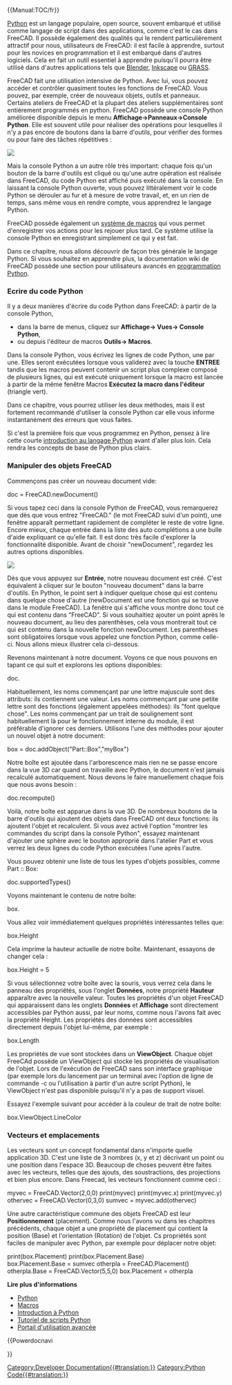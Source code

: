  


{{Manual:TOC/fr}}

[Python](https://fr.wikipedia.org/wiki/Python_(langage)) est un langage populaire, open source, souvent embarqué et utilisé comme langage de script dans des applications, comme c\'est le cas dans FreeCAD. Il possède également des qualités qui le rendent particulièrement attractif pour nous, utilisateurs de FreeCAD: il est facile à apprendre, surtout pour les novices en programmation et il est embarqué dans d\'autres logiciels. Cela en fait un outil essentiel à apprendre puisqu\'il pourra être utilisé dans d\'autres applications tels que [Blender](http://www.blender.org), [Inkscape](http://www.inkscape.org) ou [GRASS](http://grass.osgeo.org/).

FreeCAD fait une utilisation intensive de Python. Avec lui, vous pouvez accéder et contrôler quasiment toutes les fonctions de FreeCAD. Vous pouvez, par exemple, créer de nouveaux objets, outils et panneaux. Certains ateliers de FreeCAD et la plupart des ateliers supplémentaires sont entièrement programmés en python. FreeCAD possède une console Python améliorée disponible depuis le menu **Affichage-\>Panneaux-\>Console Python**. Elle est souvent utile pour réaliser des opérations pour lesquelles il n\'y a pas encore de boutons dans la barre d\'outils, pour vérifier des formes ou pour faire des tâches répétitives :

![](images/Exercise_python_01.jpg )

Mais la console Python a un autre rôle très important: chaque fois qu\'un bouton de la barre d\'outils est cliqué ou qu\'une autre opération est réalisée dans FreeCAD, du code Python est affiché puis exécuté dans la console. En laissant la console Python ouverte, vous pouvez littéralement voir le code Python se dérouler au fur et à mesure de votre travail, et, en un rien de temps, sans même vous en rendre compte, vous apprendrez le langage Python.

FreeCAD possède également un [système de macros](Macros/fr.md) qui vous permet d'enregistrer vos actions pour les rejouer plus tard. Ce système utilise la console Python en enregistrant simplement ce qui y est fait.

Dans ce chapitre, nous allons découvrir de façon très générale le langage Python. Si vous souhaitez en apprendre plus, la documentation wiki de FreeCAD possède une section pour utilisateurs avancés en [programmation Python](Power_users_hub/fr.md).

### Ecrire du code Python 

Il y a deux manières d\'écrire du code Python dans FreeCAD: à partir de la console Python,

-   dans la barre de menus, cliquez sur **Affichage-\> Vues-\> Console Python**,
-   ou depuis l\'éditeur de macros **Outils-\> Macros**.

Dans la console Python, vous écrivez les lignes de code Python, une par une. Elles seront exécutées lorsque vous validerez avec la touche **ENTREE** tandis que les macros peuvent contenir un script plus complexe composé de plusieurs lignes, qui est exécuté uniquement lorsque la macro est lancée à partir de la même fenêtre Macros **Exécutez la macro dans l'éditeur** (triangle vert).

Dans ce chapitre, vous pourrez utiliser les deux méthodes, mais il est fortement recommandé d\'utiliser la console Python car elle vous informe instantanément des erreurs que vous faites.

Si c\'est la première fois que vous programmez en Python, pensez à lire cette courte [introduction au langage Python](Introduction_to_Python/fr.md) avant d\'aller plus loin. Cela rendra les concepts de base de Python plus clairs.

### Manipuler des objets FreeCAD 

Commençons pas créer un nouveau document vide:

doc = FreeCAD.newDocument()

Si vous tapez ceci dans la console Python de FreeCAD, vous remarquerez que dès que vous entrez \"FreeCAD.\" (le mot FreeCAD suivi d\'un point), une fenêtre apparaît permettant rapidement de compléter le reste de votre ligne. Encore mieux, chaque entrée dans la liste des auto complétions a une bulle d'aide expliquant ce qu\'elle fait. Il est donc très facile d\'explorer la fonctionnalité disponible. Avant de choisir \"newDocument\", regardez les autres options disponibles.

![](images/Exercise_python_02.jpg )

Dès que vous appuyez sur **Entrée**, notre nouveau document est créé. C\'est équivalent à cliquer sur le bouton \"nouveau document\" dans la barre d\'outils. En Python, le point sert à indiquer quelque chose qui est contenu dans quelque chose d\'autre (newDocument est une fonction qui se trouve dans le module FreeCAD). La fenêtre qui s\'affiche vous montre donc tout ce qui est contenu dans \"FreeCAD\". Si vous souhaitiez ajouter un point après le nouveau document, au lieu des parenthèses, cela vous montrerait tout ce qui est contenu dans la nouvelle fonction newDocument. Les parenthèses sont obligatoires lorsque vous appelez une fonction Python, comme celle-ci. Nous allons mieux illustrer cela ci-dessous.

Revenons maintenant à notre document. Voyons ce que nous pouvons en tapant ce qui suit et explorons les options disponibles:

doc.

Habituellement, les noms commençant par une lettre majuscule sont des attributs: ils contiennent une valeur. Les noms commençant par une petite lettre sont des fonctions (également appelées méthodes): ils \"font quelque chose\". Les noms commençant par un trait de soulignement sont habituellement là pour le fonctionnement interne du module, il est préférable d\'ignorer ces derniers. Utilisons l\'une des méthodes pour ajouter un nouvel objet à notre document:

box = doc.addObject("Part::Box","myBox")

Notre boîte est ajoutée dans l\'arborescence mais rien ne se passe encore dans la vue 3D car quand on travaille avec Python, le document n\'est jamais recalculé automatiquement. Nous devons le faire manuellement chaque fois que nous avons besoin :

doc.recompute()

Voilà, notre boîte est apparue dans la vue 3D. De nombreux boutons de la barre d\'outils qui ajoutent des objets dans FreeCAD ont deux fonctions: ils ajoutent l\'objet et recalculent. Si vous avez activé l'option \"montrer les commandes du script dans la console Python\", essayez maintenant d\'ajouter une sphère avec le bouton approprié dans l'atelier Part et vous verrez les deux lignes du code Python exécutées l\'une après l\'autre.

Vous pouvez obtenir une liste de tous les types d\'objets possibles, comme Part :: Box:

doc.supportedTypes()

Voyons maintenant le contenu de notre boîte:

box.

Vous allez voir immédiatement quelques propriétés intéressantes telles que:

box.Height 

Cela imprime la hauteur actuelle de notre boîte. Maintenant, essayons de changer cela :

box.Height = 5 

Si vous sélectionnez votre boîte avec la souris, vous verrez cela dans le panneau des propriétés, sous l'onglet **Données**, notre propriété **Hauteur** apparaître avec la nouvelle valeur. Toutes les propriétés d\'un objet FreeCAD qui apparaissent dans les onglets **Données** et **Affichage** sont directement accessibles par Python aussi, par leur noms, comme nous l\'avons fait avec la propriété Height. Les propriétés des données sont accessibles directement depuis l'objet lui-même, par exemple :

box.Length 

Les propriétés de vue sont stockées dans un **ViewObject**. Chaque objet FreeCAd possède un ViewObject qui stocke les propriétés de visualisation de l\'objet. Lors de l\'exécution de FreeCAD sans son interface graphique (par exemple lors du lancement par un terminal avec l'option de ligne de commande -c ou l\'utilisation à partir d\'un autre script Python), le ViewObject n\'est pas disponible puisqu\'il n\'y a pas de support visuel.

Essayez l\'exemple suivant pour accéder à la couleur de trait de notre boîte:

box.ViewObject.LineColor 

### Vecteurs et emplacements 

Les vecteurs sont un concept fondamental dans n\'importe quelle application 3D. C\'est une liste de 3 nombres (x, y et z) décrivant un point ou une position dans l\'espace 3D. Beaucoup de choses peuvent être faites avec les vecteurs, telles que des ajouts, des soustractions, des projections et bien plus encore. Dans Freecad, les vecteurs fonctionnent comme ceci :

myvec = FreeCAD.Vector(2,0,0)
print(myvec)
print(myvec.x)
print(myvec.y)
othervec = FreeCAD.Vector(0,3,0)
sumvec = myvec.add(othervec)

Une autre caractéristique commune des objets FreeCAD est leur **Positionnement** (placement). Comme nous l\'avons vu dans les chapitres précédents, chaque objet a une propriété de placement qui contient la position (Base) et l\'orientation (Rotation) de l\'objet. Cs propriétés sont faciles de manipuler avec Python, par exemple pour déplacer notre objet:

print(box.Placement)
print(box.Placement.Base)
box.Placement.Base = sumvec
otherpla = FreeCAD.Placement()
otherpla.Base = FreeCAD.Vector(5,5,0)
box.Placement = otherpla

**Lire plus d\'informations**

-   [Python](https://www.python.org/)
-   [Macros](Macros/fr.md)
-   [Introduction à Python](Introduction_to_Python/fr.md)
-   [Tutoriel de scripts Python](Python_scripting_tutorial/fr.md)
-   [Portail d\'utilisation avancée](Power_users_hub/fr.md)





{{Powerdocnavi

}} 

[Category:Developer Documentation{{\#translation:}}](Category:Developer_Documentation.md) [Category:Python Code{{\#translation:}}](Category:Python_Code.md)
